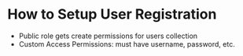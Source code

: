 # How to Setup User Registration

- Public role gets create permissions for users collection
- Custom Access Permissions: must have username, password, etc.
